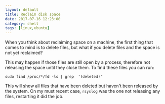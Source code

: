 ```yaml
---
layout: default
title: Reclaim disk space
date: 2017-07-16 12:23:00
category: shell
tags: [linux,ubuntu]
---
```


When you think about reclaiming space on a machine, the first thing that comes to mind is to delete files, but what if you delete files and the space is not yet reclaimed?

This may happen if those files are still open by a process, therefore not releasing the space until they close them. To find these files you can run:

```shell
sudo find /proc/*/fd -ls | grep  '(deleted)'
```

This will show all files that have been deleted but haven't been released by the system. On my must recent case, `rsyslog` was the one not releasing any files, restarting it did the job.
